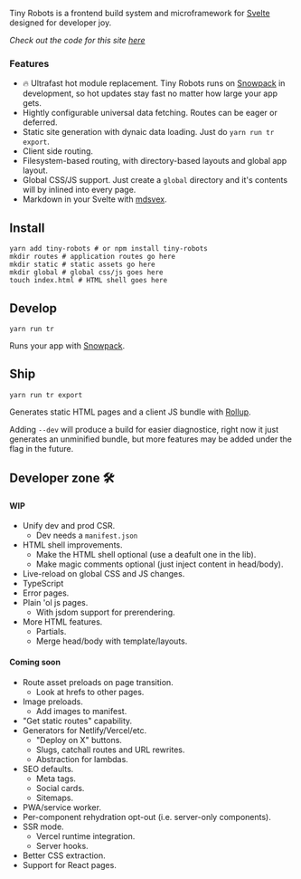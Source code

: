 Tiny Robots is a frontend build system and microframework for [Svelte](https://svelte.dev/) designed for developer joy.

_Check out the code for this site [here](https://github.com/mkshio/tiny-robots/tree/master/example)_

### Features

- 🔥 Ultrafast hot module replacement. Tiny Robots runs on [Snowpack](https://www.snowpack.dev/) in development, so hot updates stay fast no matter how large your app gets.
- Hightly configurable universal data fetching. Routes can be eager or deferred.
- Static site generation with dynaic data loading. Just do `yarn run tr export`.
- Client side routing.
- Filesystem-based routing, with directory-based layouts and global app layout.
- Global CSS/JS support. Just create a `global` directory and it's contents will by inlined into every page.
- Markdown in your Svelte with [mdsvex](https://mdsvex.com/).

## Install

```shell
yarn add tiny-robots # or npm install tiny-robots
mkdir routes # application routes go here
mkdir static # static assets go here
mkdir global # global css/js goes here
touch index.html # HTML shell goes here
```

## Develop

```shell
yarn run tr
```

Runs your app with [Snowpack](https://www.snowpack.dev/).

## Ship

```shell
yarn run tr export
```

Generates static HTML pages and a client JS bundle with [Rollup](https://rollupjs.org/guide/en/).

Adding `--dev` will produce a build for easier diagnostice, right now it just generates an unminified bundle, but more features may be added under the flag in the future.

## Developer zone 🛠

#### WIP

- Unify dev and prod CSR.
  - Dev needs a `manifest.json`
- HTML shell improvements.
  - Make the HTML shell optional (use a deafult one in the lib).
  - Make magic comments optional (just inject content in head/body).
- Live-reload on global CSS and JS changes.
- TypeScript
- Error pages.
- Plain 'ol js pages.
  - With jsdom support for prerendering.
- More HTML features.
  - Partials.
  - Merge head/body with template/layouts.

#### Coming soon

- Route asset preloads on page transition.
  - Look at hrefs to other pages.
- Image preloads.
  - Add images to manifest.
- "Get static routes" capability.
- Generators for Netlify/Vercel/etc.
  - "Deploy on X" buttons.
  - Slugs, catchall routes and URL rewrites.
  - Abstraction for lambdas.
- SEO defaults.
  - Meta tags.
  - Social cards.
  - Sitemaps.
- PWA/service worker.
- Per-component rehydration opt-out (i.e. server-only components).
- SSR mode.
  - Vercel runtime integration.
  - Server hooks.
- Better CSS extraction.
- Support for React pages.

